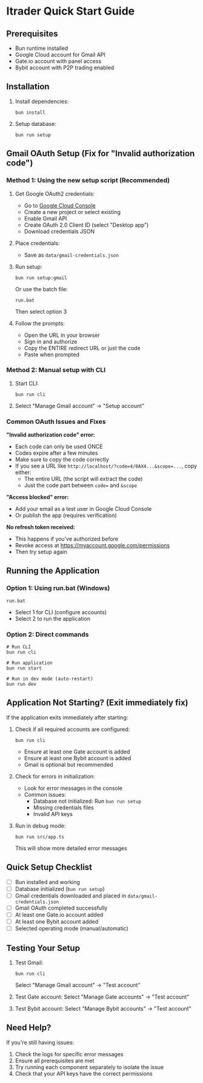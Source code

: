 # Itrader Quick Start Guide

## Prerequisites

- Bun runtime installed
- Google Cloud account for Gmail API
- Gate.io account with panel access
- Bybit account with P2P trading enabled

## Installation

1. Install dependencies:
   ```
   bun install
   ```

2. Setup database:
   ```
   bun run setup
   ```

## Gmail OAuth Setup (Fix for "Invalid authorization code")

### Method 1: Using the new setup script (Recommended)

1. Get Google OAuth2 credentials:
   - Go to [Google Cloud Console](https://console.cloud.google.com/)
   - Create a new project or select existing
   - Enable Gmail API
   - Create OAuth 2.0 Client ID (select "Desktop app")
   - Download credentials JSON

2. Place credentials:
   - Save as `data/gmail-credentials.json`

3. Run setup:
   ```
   bun run setup:gmail
   ```
   Or use the batch file:
   ```
   run.bat
   ```
   Then select option 3

4. Follow the prompts:
   - Open the URL in your browser
   - Sign in and authorize
   - Copy the ENTIRE redirect URL or just the code
   - Paste when prompted

### Method 2: Manual setup with CLI

1. Start CLI:
   ```
   bun run cli
   ```

2. Select "Manage Gmail account" → "Setup account"

### Common OAuth Issues and Fixes

**"Invalid authorization code" error:**
- Each code can only be used ONCE
- Codes expire after a few minutes
- Make sure to copy the code correctly
- If you see a URL like `http://localhost/?code=4/0AX4...&scope=...`, copy either:
  - The entire URL (the script will extract the code)
  - Just the code part between `code=` and `&scope`

**"Access blocked" error:**
- Add your email as a test user in Google Cloud Console
- Or publish the app (requires verification)

**No refresh token received:**
- This happens if you've authorized before
- Revoke access at https://myaccount.google.com/permissions
- Then try setup again

## Running the Application

### Option 1: Using run.bat (Windows)
```
run.bat
```
- Select 1 for CLI (configure accounts)
- Select 2 to run the application

### Option 2: Direct commands
```
# Run CLI
bun run cli

# Run application
bun run start

# Run in dev mode (auto-restart)
bun run dev
```

## Application Not Starting? (Exit immediately fix)

If the application exits immediately after starting:

1. Check if all required accounts are configured:
   ```
   bun run cli
   ```
   - Ensure at least one Gate account is added
   - Ensure at least one Bybit account is added
   - Gmail is optional but recommended

2. Check for errors in initialization:
   - Look for error messages in the console
   - Common issues:
     - Database not initialized: Run `bun run setup`
     - Missing credentials files
     - Invalid API keys

3. Run in debug mode:
   ```
   bun run src/app.ts
   ```
   This will show more detailed error messages

## Quick Setup Checklist

- [ ] Bun installed and working
- [ ] Database initialized (`bun run setup`)
- [ ] Gmail credentials downloaded and placed in `data/gmail-credentials.json`
- [ ] Gmail OAuth completed successfully
- [ ] At least one Gate.io account added
- [ ] At least one Bybit account added
- [ ] Selected operating mode (manual/automatic)

## Testing Your Setup

1. Test Gmail:
   ```
   bun run cli
   ```
   Select "Manage Gmail account" → "Test account"

2. Test Gate account:
   Select "Manage Gate accounts" → "Test account"

3. Test Bybit account:
   Select "Manage Bybit accounts" → "Test account"

## Need Help?

If you're still having issues:

1. Check the logs for specific error messages
2. Ensure all prerequisites are met
3. Try running each component separately to isolate the issue
4. Check that your API keys have the correct permissions